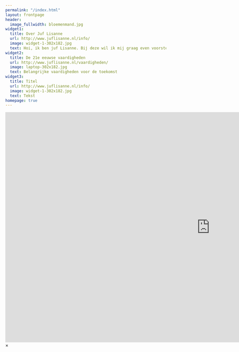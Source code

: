 ```yaml
---
permalink: "/index.html"
layout: frontpage
header:
  image_fullwidth: bloemenmand.jpg
widget1:
  title: Over Juf Lisanne
  url: http://www.juflisanne.nl/info/
  image: widget-1-302x182.jpg
  text: Hoi, ik ben juf Lisanne. Bij deze wil ik mij graag even voorstellen!
widget2:
  title: De 21e eeuwse vaardigheden
  url: http://www.juflisanne.nl/vaardigheden/
  image: laptop-302x182.jpg
  text: Belangrijke vaardigheden voor de toekomst
widget3:
  title: Titel
  url: http://www.juflisanne.nl/info/
  image: widget-1-302x182.jpg
  text: Tekst
homepage: true
---
```


<div id="videoModal" class="reveal-modal large" data-reveal="">
  <div class="flex-video widescreen vimeo" style="display: block;">
    <iframe width="1280" height="720" src="https://www.youtube.com/embed/3b5zCFSmVvU" frameborder="0" allowfullscreen></iframe>
  </div>
  <a class="close-reveal-modal">&#215;</a>
</div>

